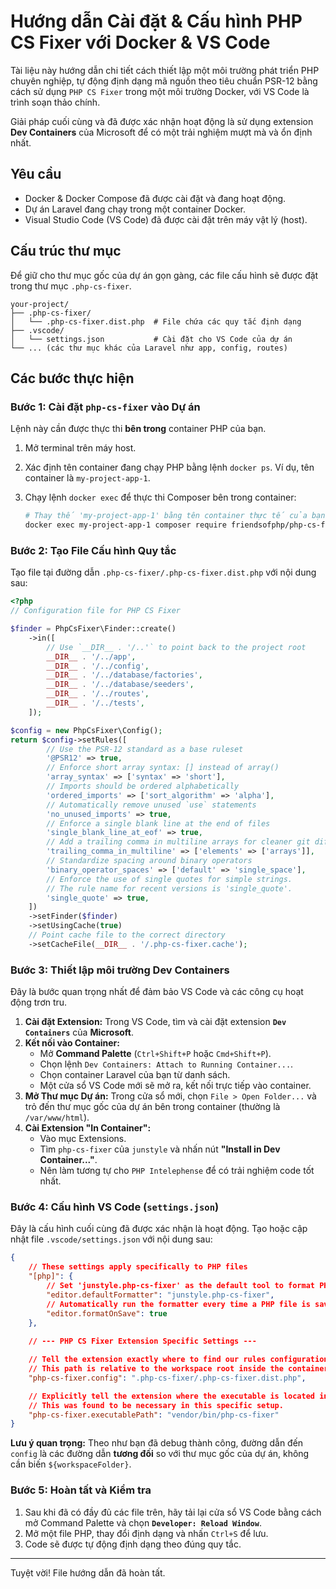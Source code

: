 # Hướng dẫn Cài đặt & Cấu hình PHP CS Fixer với Docker & VS Code

Tài liệu này hướng dẫn chi tiết cách thiết lập một môi trường phát triển PHP chuyên nghiệp, tự động định dạng mã nguồn theo tiêu chuẩn PSR-12 bằng cách sử dụng `PHP CS Fixer` trong một môi trường Docker, với VS Code là trình soạn thảo chính.

Giải pháp cuối cùng và đã được xác nhận hoạt động là sử dụng extension **Dev Containers** của Microsoft để có một trải nghiệm mượt mà và ổn định nhất.

## Yêu cầu

-   Docker & Docker Compose đã được cài đặt và đang hoạt động.
-   Dự án Laravel đang chạy trong một container Docker.
-   Visual Studio Code (VS Code) đã được cài đặt trên máy vật lý (host).

## Cấu trúc thư mục

Để giữ cho thư mục gốc của dự án gọn gàng, các file cấu hình sẽ được đặt trong thư mục `.php-cs-fixer`.

```
your-project/
├── .php-cs-fixer/
│   └── .php-cs-fixer.dist.php  # File chứa các quy tắc định dạng
├── .vscode/
│   └── settings.json           # Cài đặt cho VS Code của dự án
└── ... (các thư mục khác của Laravel như app, config, routes)
```

## Các bước thực hiện

### Bước 1: Cài đặt `php-cs-fixer` vào Dự án

Lệnh này cần được thực thi **bên trong** container PHP của bạn.

1.  Mở terminal trên máy host.
2.  Xác định tên container đang chạy PHP bằng lệnh `docker ps`. Ví dụ, tên container là `my-project-app-1`.
3.  Chạy lệnh `docker exec` để thực thi Composer bên trong container:

    ```bash
    # Thay thế 'my-project-app-1' bằng tên container thực tế của bạn
    docker exec my-project-app-1 composer require friendsofphp/php-cs-fixer --dev
    ```

### Bước 2: Tạo File Cấu hình Quy tắc

Tạo file tại đường dẫn `.php-cs-fixer/.php-cs-fixer.dist.php` với nội dung sau:

```php
<?php
// Configuration file for PHP CS Fixer

$finder = PhpCsFixer\Finder::create()
    ->in([
        // Use `__DIR__ . '/..'` to point back to the project root
        __DIR__ . '/../app',
        __DIR__ . '/../config',
        __DIR__ . '/../database/factories',
        __DIR__ . '/../database/seeders',
        __DIR__ . '/../routes',
        __DIR__ . '/../tests',
    ]);

$config = new PhpCsFixer\Config();
return $config->setRules([
        // Use the PSR-12 standard as a base ruleset
        '@PSR12' => true,
        // Enforce short array syntax: [] instead of array()
        'array_syntax' => ['syntax' => 'short'],
        // Imports should be ordered alphabetically
        'ordered_imports' => ['sort_algorithm' => 'alpha'],
        // Automatically remove unused `use` statements
        'no_unused_imports' => true,
        // Enforce a single blank line at the end of files
        'single_blank_line_at_eof' => true,
        // Add a trailing comma in multiline arrays for cleaner git diffs
        'trailing_comma_in_multiline' => ['elements' => ['arrays']],
        // Standardize spacing around binary operators
        'binary_operator_spaces' => ['default' => 'single_space'],
        // Enforce the use of single quotes for simple strings.
        // The rule name for recent versions is 'single_quote'.
        'single_quote' => true,
    ])
    ->setFinder($finder)
    ->setUsingCache(true)
    // Point cache file to the correct directory
    ->setCacheFile(__DIR__ . '/.php-cs-fixer.cache');
```

### Bước 3: Thiết lập môi trường Dev Containers

Đây là bước quan trọng nhất để đảm bảo VS Code và các công cụ hoạt động trơn tru.

1.  **Cài đặt Extension:** Trong VS Code, tìm và cài đặt extension **`Dev Containers`** của **Microsoft**.
2.  **Kết nối vào Container:**
    -   Mở **Command Palette** (`Ctrl+Shift+P` hoặc `Cmd+Shift+P`).
    -   Chọn lệnh `Dev Containers: Attach to Running Container...`.
    -   Chọn container Laravel của bạn từ danh sách.
    -   Một cửa sổ VS Code mới sẽ mở ra, kết nối trực tiếp vào container.
3.  **Mở Thư mục Dự án:** Trong cửa sổ mới, chọn `File > Open Folder...` và trỏ đến thư mục gốc của dự án bên trong container (thường là `/var/www/html`).
4.  **Cài Extension "In Container":**
    -   Vào mục Extensions.
    -   Tìm `php-cs-fixer` của `junstyle` và nhấn nút **"Install in Dev Container..."**.
    -   Nên làm tương tự cho `PHP Intelephense` để có trải nghiệm code tốt nhất.

### Bước 4: Cấu hình VS Code (`settings.json`)

Đây là cấu hình cuối cùng đã được xác nhận là hoạt động. Tạo hoặc cập nhật file `.vscode/settings.json` với nội dung sau:

```json
{
    // These settings apply specifically to PHP files
    "[php]": {
        // Set 'junstyle.php-cs-fixer' as the default tool to format PHP code
        "editor.defaultFormatter": "junstyle.php-cs-fixer",
        // Automatically run the formatter every time a PHP file is saved
        "editor.formatOnSave": true
    },
    
    // --- PHP CS Fixer Extension Specific Settings ---

    // Tell the extension exactly where to find our rules configuration file.
    // This path is relative to the workspace root inside the container.
    "php-cs-fixer.config": ".php-cs-fixer/.php-cs-fixer.dist.php",

    // Explicitly tell the extension where the executable is located inside the container.
    // This was found to be necessary in this specific setup.
    "php-cs-fixer.executablePath": "vendor/bin/php-cs-fixer"
}
```
**Lưu ý quan trọng:** Theo như bạn đã debug thành công, đường dẫn đến `config` là các đường dẫn **tương đối** so với thư mục gốc của dự án, không cần biến `${workspaceFolder}`.

### Bước 5: Hoàn tất và Kiểm tra

1.  Sau khi đã có đầy đủ các file trên, hãy tải lại cửa sổ VS Code bằng cách mở Command Palette và chọn **`Developer: Reload Window`**.
2.  Mở một file PHP, thay đổi định dạng và nhấn `Ctrl+S` để lưu.
3.  Code sẽ được tự động định dạng theo đúng quy tắc.

---

Tuyệt vời! File hướng dẫn đã hoàn tất.